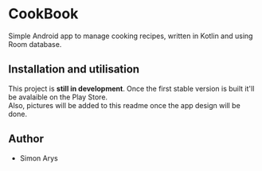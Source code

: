 # CookBook
Simple Android app to manage cooking recipes, written in Kotlin and using Room database.

## Installation and utilisation
This project is **still in development**. Once the first stable version is built it'll be avalaible on the Play Store.<br>
Also, pictures will be added to this readme once the app design will be done.

## Author
* Simon Arys
